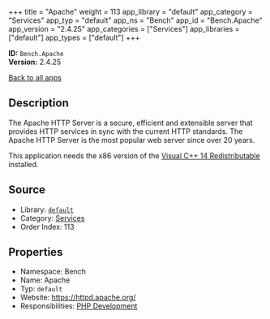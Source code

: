 ﻿+++
title = "Apache"
weight = 113
app_library = "default"
app_category = "Services"
app_typ = "default"
app_ns = "Bench"
app_id = "Bench.Apache"
app_version = "2.4.25"
app_categories = ["Services"]
app_libraries = ["default"]
app_types = ["default"]
+++

**ID:** `Bench.Apache`  
**Version:** 2.4.25  
<!--more-->

[Back to all apps](/apps/)

## Description
The Apache HTTP Server is a secure, efficient and extensible server
that provides HTTP services in sync with the current HTTP standards.
The Apache HTTP Server is the most popular web server since over 20 years.

This application needs the x86 version of the [Visual C++ 14 Redistributable](https://www.microsoft.com/download/details.aspx?id=48145) installed.

## Source

* Library: [`default`](/app_libraries/default)
* Category: [Services](/app_categories/services)
* Order Index: 113

## Properties

* Namespace: Bench
* Name: Apache
* Typ: `default`
* Website: <https://httpd.apache.org/>
* Responsibilities: [PHP Development](/apps/Bench.Group.PHPDevelopment)

